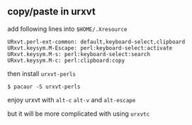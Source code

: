 
copy/paste in urxvt
------------------------------------

add following lines into `$HOME/.Xresource`

    URxvt.perl-ext-common: default,keyboard-select,clipboard
    URxvt.keysym.M-Escape: perl:keyboard-select:activate
    URxvt.keysym.M-s: perl:keyboard-select:search
    URxvt.keysym.M-c: perl:clipboard:copy

then install `urxvt-perls`

    $ pacaur -S urxvt-perls

enjoy urxvt with `alt-c` `alt-v` and `alt-escape`

but it will be more complicated with using `urxvtc`
